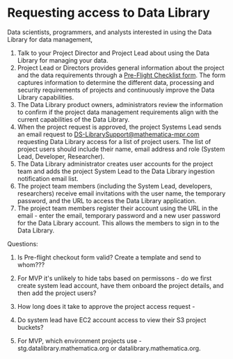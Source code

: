 # Requesting access to Data Library

Data scientists, programmers, and analysts interested in using the Data Library for data management,

1. Talk to your Project Director and Project Lead about using the Data Library for managing your data.
2. Project Lead or Directors provides general information about the project and the data requirements through a [Pre-Flight Checklist form](https://mathematicampr.atlassian.net/wiki/spaces/DATASEAS/pages/1112507445/Pre-Flight+Checklist). The form captures information to determine the different data, processing and security requirements of projects and continuously improve the Data Library capabilities. 
3. The Data Library product owners, administrators review the information to confirm if the project data management requirements align with the current capabilities of the Data Library. 
4. When the project request is approved, the project Systems Lead sends an email request to DS-LibrarySupport@mathematica-mpr.com requesting Data Library access for a list of project users. The list of project users should include their name, email address and role (System Lead, Developer, Researcher).
5. The Data Library administrator creates user accounts for the project team and adds the project System Lead to the Data Library ingestion notification email list.
6. The project team members (including the System Lead, developers, researchers) receive email invitations with the user name, the temporary password, and the URL to access the Data Library application.
7. The project team members register their account using the URL in the email - enter the email, temporary password and a new user password for the Data Library account. This allows the members to sign in to the Data Library.

Questions:

1. Is Pre-flight checkout form valid? Create a template and send to whom???

2. For MVP it's unlikely to hide tabs based on permissons - do we first create system lead account, have them onboard the project details, and then add the project users?

3. How long does it take to approve the project access request - 

4. Do system lead have EC2 account access to view their S3 project buckets?

5. For MVP, which environment projects use - stg.datalibrary.mathematica.org or datalibrary.mathematica.org. 

